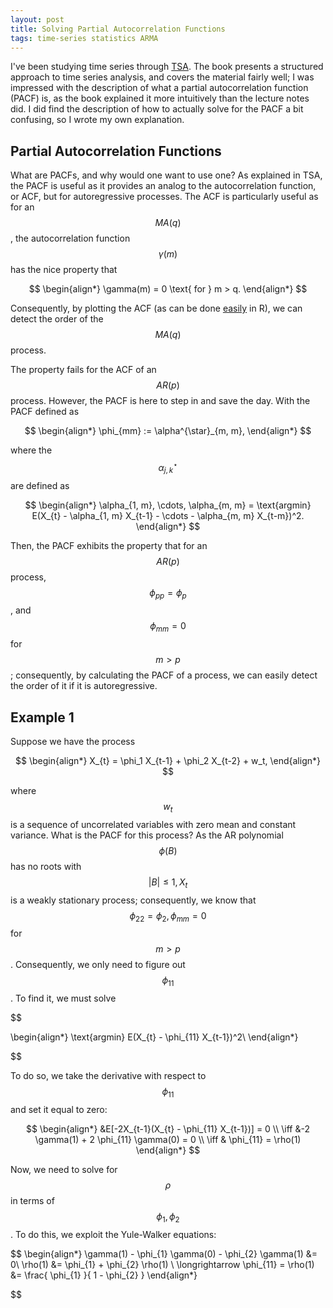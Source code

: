 ```yaml
---
layout: post
title: Solving Partial Autocorrelation Functions
tags: time-series statistics ARMA
---
```


I've been studying time series through [TSA][1]. The book presents a structured approach to time series analysis, and covers the material fairly well; I was impressed with the description of what a partial autocorrelation function (PACF) is, as the book explained it more intuitively than the lecture notes did. I did find the description of how to actually solve for the PACF a bit confusing, so I wrote my own explanation. 

## Partial Autocorrelation Functions

What are PACFs, and why would one want to use one? As explained in TSA, the PACF is useful as it provides an analog to the autocorrelation function, or ACF, but for autoregressive processes. The ACF is particularly useful as for an $$ MA(q)$$, the autocorrelation function $$\gamma(m)$$ has the nice property that

$$
\begin{align*}
  \gamma(m) = 0 \text{ for } m > q.
\end{align*}
$$

Consequently, by plotting the ACF (as can be done [easily](http://bl.ocks.org/timbers/9318155) in R), we can detect the order of the $$MA(q)$$ process.

The property fails for the ACF of an $$ AR(p) $$ process. However, the PACF is here to step in and save the day. With the PACF defined as

$$
\begin{align*}
\phi_{mm} := \alpha^{\star}_{m, m},
\end{align*}
$$

where the $$ \alpha^{\star}_{j, k} $$ are defined as

$$
\begin{align*}
\alpha_{1, m}, \cdots, \alpha_{m, m} = \text{argmin} E(X_{t} - \alpha_{1, m} X_{t-1} - \cdots - \alpha_{m, m} X_{t-m})^2.
\end{align*}
$$

Then, the PACF exhibits the property that for an $$ AR(p) $$ process, $$ \phi_{pp} = \phi_{p}$$, and $$ \phi_{mm} = 0$$ for $$ m > p$$; consequently, by calculating the PACF of a process, we can easily detect the order of it if it is autoregressive.

## Example 1

Suppose we have the process

$$
\begin{align*}
X_{t} = \phi_1 X_{t-1} + \phi_2 X_{t-2} + w_t,
\end{align*}
$$

where $$ w_t $$ is a sequence of uncorrelated variables with zero mean and constant variance. What is the PACF for this process? As the AR polynomial $$ \phi(B) $$ has no roots with $$ |B| \leq 1, X_{t} $$ is a weakly stationary process; consequently,  we know that $$ \phi_{22} = \phi_2, \phi_{mm} = 0 $$ for $$ m > p $$. Consequently, we only need to figure out $$\phi_{11}$$. To find it, we must solve

$$

\begin{align*}
\text{argmin} E(X_{t} - \phi_{11} X_{t-1})^2\\
\end{align*}

$$

To do so, we take the derivative with respect to $$ \phi_{11} $$ and set it equal to zero:

$$
\begin{align*}
 &E[-2X_{t-1}(X_{t} - \phi_{11} X_{t-1})] = 0 \\
\iff &-2 \gamma(1) + 2 \phi_{11} \gamma(0) = 0 \\
\iff & \phi_{11} = \rho(1)
\end{align*}
$$

Now, we need to solve for $$ \rho $$ in terms of $$ \phi_{1}, \phi_{2} $$. To do this, we exploit the Yule-Walker equations:

$$
\begin{align*}
\gamma(1) - \phi_{1} \gamma(0) - \phi_{2} \gamma(1) &= 0\\
\rho(1) &= \phi_{1} + \phi_{2} \rho(1) \\
\longrightarrow \phi_{11} = \rho(1) &= \frac{ \phi_{1} }{ 1 - \phi_{2} }
\end{align*}

$$


[1]: http://www.stat.pitt.edu/stoffer/tsa3/
